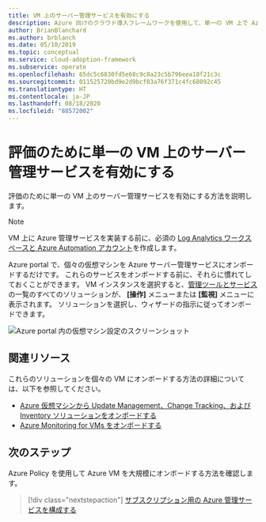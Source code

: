 ```yaml
---
title: VM 上のサーバー管理サービスを有効にする
description: Azure 向けのクラウド導入フレームワークを使用して、単一の VM 上で Azure サーバー管理サービスを有効にする方法を学習します。
author: BrianBlanchard
ms.author: brblanch
ms.date: 05/10/2019
ms.topic: conceptual
ms.service: cloud-adoption-framework
ms.subservice: operate
ms.openlocfilehash: 65dc5c6830fd5e68c9c8a23c5b796eea18f21c3c
ms.sourcegitcommit: 011525720bd9e2d9bcf03a76f371c4fc68092c45
ms.translationtype: HT
ms.contentlocale: ja-JP
ms.lasthandoff: 08/18/2020
ms.locfileid: "88572002"
---
```

# <a name="enable-server-management-services-on-a-single-vm-for-evaluation"></a>評価のために単一の VM 上のサーバー管理サービスを有効にする

評価のために単一の VM 上のサーバー管理サービスを有効にする方法を説明します。

> [!NOTE]
> VM 上に Azure 管理サービスを実装する前に、必須の [Log Analytics ワークスペースと Azure Automation アカウント](./prerequisites.md#create-a-workspace-and-automation-account)を作成します。

Azure portal で、個々の仮想マシンを Azure サーバー管理サービスにオンボードするだけです。 これらのサービスをオンボードする前に、それらに慣れてしておくことができます。 VM インスタンスを選択すると、[管理ツールとサービス](./tools-services.md)の一覧のすべてのソリューションが、 **[操作]** メニューまたは **[監視]** メニューに表示されます。 ソリューションを選択し、ウィザードの指示に従ってオンボードできます。

![Azure portal 内の仮想マシン設定のスクリーンショット](./media/onboarding-single-vm.png)

## <a name="related-resources"></a>関連リソース

これらのソリューションを個々の VM にオンボードする方法の詳細については、以下を参照してください。

- [Azure 仮想マシンから Update Management、Change Tracking、および Inventory ソリューションをオンボードする](/azure/automation/automation-onboard-solutions-from-vm)
- [Azure Monitoring for VMs をオンボードする](/azure/azure-monitor/insights/vminsights-enable-single-vm)

## <a name="next-steps"></a>次のステップ

Azure Policy を使用して Azure VM を大規模にオンボードする方法を確認します。

> [!div class="nextstepaction"]
> [サブスクリプション用の Azure 管理サービスを構成する](./onboard-at-scale.md)
